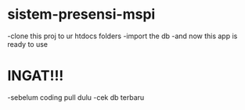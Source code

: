 # sistem-presensi-mspi
 
-clone this proj to ur htdocs folders
-import the db
-and now this app is ready to use

# INGAT!!!

-sebelum coding pull dulu
-cek db terbaru